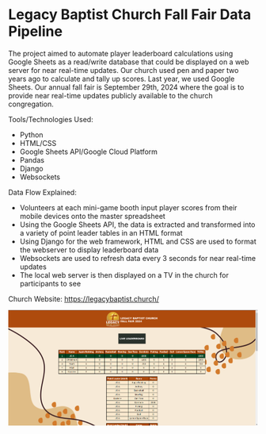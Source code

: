 # Legacy Baptist Church Fall Fair Data Pipeline

The project aimed to automate player leaderboard calculations using Google Sheets as a read/write database that could be displayed on a web server for near real-time updates. Our church used pen and paper two years ago to calculate and tally up scores. Last year, we used Google Sheets. Our annual fall fair is September 29th, 2024 where the goal is to provide near real-time updates publicly available to the church congregation. 

Tools/Technologies Used:
- Python
- HTML/CSS
- Google Sheets API/Google Cloud Platform
- Pandas
- Django
- Websockets

Data Flow Explained:
- Volunteers at each mini-game booth input player scores from their mobile devices onto the master spreadsheet
- Using the Google Sheets API, the data is extracted and transformed into a variety of point leader tables in an HTML format
- Using Django for the web framework, HTML and CSS are used to format the webserver to display leaderboard data
- Websockets are used to refresh data every 3 seconds for near real-time updates
- The local web server is then displayed on a TV in the church for participants to see

Church Website: https://legacybaptist.church/

![alt text](https://github.com/jobcabanto/Legacy-Baptist-Fall-Fair/blob/main/lbcleaderboard/static/website_sample.png)
